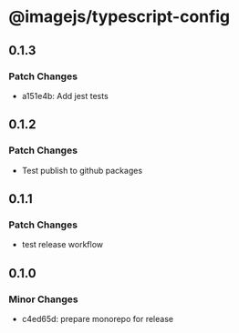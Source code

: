 # @imagejs/typescript-config

## 0.1.3

### Patch Changes

- a151e4b: Add jest tests

## 0.1.2

### Patch Changes

- Test publish to github packages

## 0.1.1

### Patch Changes

- test release workflow

## 0.1.0

### Minor Changes

- c4ed65d: prepare monorepo for release
